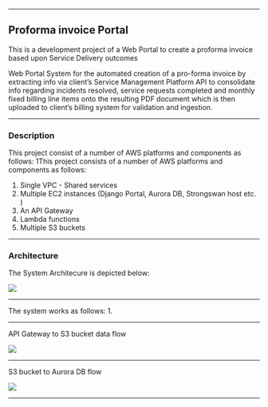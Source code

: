 

---

## Proforma invoice Portal

This is a development project of a Web Portal to create a proforma invoice based upon Service Delivery outcomes

Web Portal System for the automated creation of a pro-forma invoice by extracting info via client’s Service Management Platform API to consolidate info regarding incidents resolved, service requests completed and monthly fixed billing line items onto the resulting PDF document which is then uploaded to client’s billing system for validation and ingestion.

---

### Description

This project consist of a number of AWS platforms and components as follows:
1This project consists of a number of AWS platforms and components as follows:
1. Single VPC - Shared services
2. Multiple EC2 instances (Django Portal, Aurora DB, Strongswan host etc. )
3. An API Gateway
4. Lambda functions
5. Multiple S3 buckets
   
---

### Architecture

The System Architecure is depicted below:

<img src="./proforma.jpg">

---

The system works as follows:
1. 

---

API Gateway to S3 bucket data flow

<img src="./CDRInfo.png">
   
---

S3 bucket to Aurora DB flow

<img src="./sipgrafana.png">

---
